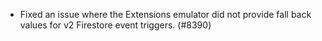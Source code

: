 - Fixed an issue where the Extensions emulator did not provide fall back values for v2 Firestore event triggers. (#8390)

